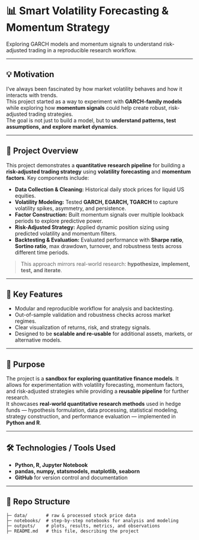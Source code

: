 
# 📊 Smart Volatility Forecasting & Momentum Strategy
Exploring GARCH models and momentum signals to understand risk-adjusted trading in a reproducible research workflow.

---

## 💡 Motivation
I’ve always been fascinated by how market volatility behaves and how it interacts with trends.  
This project started as a way to experiment with **GARCH-family models** while exploring how **momentum signals** could help create robust, risk-adjusted trading strategies.  
The goal is not just to build a model, but to **understand patterns, test assumptions, and explore market dynamics**.

---

## 📝 Project Overview
This project demonstrates a **quantitative research pipeline** for building a **risk-adjusted trading strategy** using **volatility forecasting** and **momentum factors**. Key components include:

- **Data Collection & Cleaning:** Historical daily stock prices for liquid US equities.  
- **Volatility Modeling:** Tested **GARCH, EGARCH, TGARCH** to capture volatility spikes, asymmetry, and persistence.  
- **Factor Construction:** Built momentum signals over multiple lookback periods to explore predictive power.  
- **Risk-Adjusted Strategy:** Applied dynamic position sizing using predicted volatility and momentum filters.  
- **Backtesting & Evaluation:** Evaluated performance with **Sharpe ratio**, **Sortino ratio**, max drawdown, turnover, and robustness tests across different time periods.  

> This approach mirrors real-world research: **hypothesize, implement, test, and iterate**.

---

## 🔑 Key Features
- Modular and reproducible workflow for analysis and backtesting.  
- Out-of-sample validation and robustness checks across market regimes.  
- Clear visualization of returns, risk, and strategy signals.  
- Designed to be **scalable and re-usable** for additional assets, markets, or alternative models.  

---

## 🎯 Purpose
The project is a **sandbox for exploring quantitative finance models**. It allows for experimentation with volatility forecasting, momentum factors, and risk-adjusted strategies while providing a **reusable pipeline** for further research.  
It showcases **real-world quantitative research methods** used in hedge funds — hypothesis formulation, data processing, statistical modeling, strategy construction, and performance evaluation — implemented in **Python and R**.

---

## 🛠 Technologies / Tools Used
- **Python, R, Jupyter Notebook**  
- **pandas, numpy, statsmodels, matplotlib, seaborn**  
- **GitHub** for version control and documentation  

---

## 📁 Repo Structure
```volatility_project/
├─ data/       # raw & processed stock price data
├─ notebooks/  # step-by-step notebooks for analysis and modeling
├─ outputs/    # plots, results, metrics, and observations
├─ README.md   # this file, describing the project
